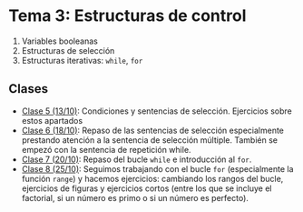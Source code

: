 # Tema 3: Estructuras de control
1. Variables booleanas
2. Estructuras de selección
3. Estructuras iterativas: `while`, `for`

## Clases
* [Clase 5 (13/10)](clase05.md): Condiciones y sentencias de selección. Ejercicios sobre estos apartados
* [Clase 6 (18/10)](clase06.md): Repaso de las sentencias de selección especialmente prestando atención a la sentencia de selección múltiple. También se empezó con la sentencia de repetición while.
* [Clase 7 (20/10)](clase07.md): Repaso del bucle `while` e introducción al `for`.
* [Clase 8 (25/10)](clase08.md): Seguimos trabajando con el bucle `for` (especialmente la función `range`) y hacemos ejercicios: cambiando los rangos del bucle, ejercicios de figuras y ejercicios cortos (entre los que se incluye el factorial, si un número es primo o si un número es perfecto).
